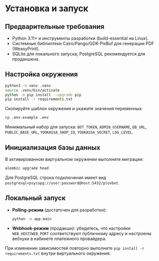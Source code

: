 # Установка и запуск

## Предварительные требования

- Python 3.11+ и инструменты разработки (build-essential на Linux).
- Системные библиотеки Cairo/Pango/GDK-PixBuf для генерации PDF (WeasyPrint).
- SQLite для локального запуска; PostgreSQL рекомендуется для продакшена.

## Настройка окружения

```bash
python3 -m venv .venv
source .venv/bin/activate
python -m pip install --upgrade pip
pip install -r requirements.txt
```

Скопируйте шаблон окружения и укажите значения переменных:

```bash
cp .env.example .env
```

Минимальный набор для запуска: `BOT_TOKEN`, `ADMIN_USERNAME`, `DB_URL`, `PUBLIC_BASE_URL`, `YOOKASSA_SHOP_ID`, `YOOKASSA_SECRET`, `LOG_LEVEL`.

## Инициализация базы данных

В активированном виртуальном окружении выполните миграции:

```bash
alembic upgrade head
```

Для PostgreSQL строка подключения имеет вид `postgresql+psycopg://user:password@host:5432/plovbot`.

## Локальный запуск

- **Polling-режим** (достаточен для разработки):
  ```bash
  python -m app.main
  ```
- **Webhook-режим** (продакшн): убедитесь, что настройки `WEB_HOST`/`WEB_PORT` соответствуют публичному адресу и настроены вебхуки в кабинете платежного провайдера.

При изменении зависимостей повторно выполните `pip install -r requirements.txt` внутри виртуального окружения.
